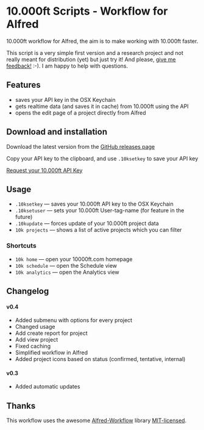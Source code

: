 # 10.000ft Scripts - Workflow for Alfred #
10.000ft workflow for Alfred, the aim is to make working with 10.000ft faster.

This script is a very simple first version and a research project and not really meant for distribution (yet) but just try it! And please, [give me feedback!](https://github.com/jceelen/alfred-10000ft-scripts/issues) :-). I am happy to help with questions.

## Features ##
- saves your API key in the OSX Keychain
- gets realtime data (and saves it in cache) from 10.000ft using the API
- opens the edit page of a project directly from Alfred

## Download and installation ##
Download the latest version from the [GitHub releases page](https://github.com/jceelen/alfred-10000ft-scripts/releases/latest)

Copy your API key to the clipboard, and use `.10ksetkey` to save your API key

[Request your 10.000ft API Key](http://10000ft.us6.list-manage2.com/subscribe?u=9c2ec42cba0e4196798807690&id=be8afd4d34)

## Usage ##
- `.10ksetkey` — saves your 10.000ft API key to the OSX Keychain
- `.10ksetuser` — sets your 10.000ft User-tag-name (for feature in the future)
- `.10kupdate` — forces update of your 10.000ft project data
- `10k projects` — shows a list of active projects which you can filter

### Shortcuts ###
- `10k home` — open your 10000ft.com homepage
- `10k schedule` — open the Schedule view
- `10k analytics` — open the Analytics view

## Changelog

#### v0.4
- Added submenu with options for every project
- Changed usage
- Add create report for project
- Add view project
- Fixed caching
- Simplified workflow in Alfred
- Added project icons based on status (confirmed, tentative, internal)

#### v0.3
- Added automatic updates


## Thanks ##
This workflow uses the awesome [Alfred-Workflow](http://www.deanishe.net/alfred-workflow/) library [MIT-licensed](http://opensource.org/licenses/MIT).